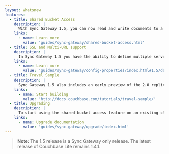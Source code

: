 ```yaml
---
layout: whatsnew
features:
  - title: Shared Bucket Access
    description: |
      With Sync Gateway 1.5, you can now read and write documents to a single bucket that is also being used with Couchbase Server client SDKs. This enables existing Couchbase Server deployments to connect with remote edge devices that are occasionally disconnected or connected.
    links:
      - name: Learn more
        value: 'guides/sync-gateway/shared-bucket-access.html'
  - title: SSL and Multi-URL support
    description: |
      In Sync Gateway 1.5 you have the ability to define multiple server URLs in the Sync Gateway configuration, and full support for SSL between Sync Gateway and Couchbase Server.
    links:
      - name: Learn more
        value: 'guides/sync-gateway/config-properties/index.html#1.5/databases-foo_db-server'
  - title: Travel Sample
    description: |
      Sync Gateway 1.5 also includes an early preview of the 2.0 replicator which can be used with Couchbase Lite 2.0 Developer Builds. Learn how to enable the new replicator and get an early preview of the upcoming 2.0 Couchbase Lite APIs.
    links:
      - name: Start building
        value: 'http://docs.couchbase.com/tutorials/travel-sample/'
  - title: Upgrading
    description: |
      To start using the shared bucket access feature on an existing cluster it should first be upgraded to use Sync Gateway 1.5 and Couchbase 5.0. Follow the upgrade documentation to learn about the different upgrade paths; including a step by step guide to perform a rolling upgrade.
    links:
      - name: Upgrade documentation
        value: 'guides/sync-gateway/upgrade/index.html'
---
```


> **Note:** The 1.5 release is a Sync Gateway only release. The latest release of Couchbase Lite remains 1.4.1.